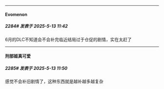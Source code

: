 ﻿
*****

####  Evomenon  
##### 2284#       发表于 2025-5-13 11:42

6月的DLC不知道会不会补完临近结局过于仓促的剧情，实在太赶了


*****

####  刑部姬真可爱  
##### 2285#       发表于 2025-5-13 11:50

感觉不会补旧剧情了，这种东西就是越补越多越复杂

